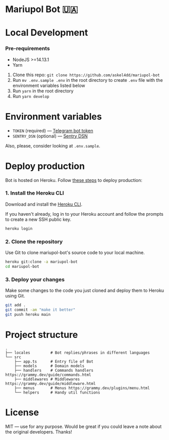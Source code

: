# Mariupol Bot 🇺🇦

# Local Development

### Pre-requirements

-   NodeJS >=14.13.1
-   Yarn

1. Clone this repo: `git clone https://github.com/askel4dd/mariupol-bot`
2. Run `mv .env.sample .env` in the root directory to create `.env` file with the environment variables listed below
3. Run `yarn` in the root directory
4. Run `yarn develop`

# Environment variables

-   `TOKEN` (required) — [Telegram bot token](https://core.telegram.org/bots#6-botfather)
-   `SENTRY_DSN` (optional) — [Sentry DSN](https://docs.sentry.io/product/sentry-basics/dsn-explainer/)

Also, please, consider looking at `.env.sample`.

# Deploy production

Bot is hosted on Heroku. Follow [these steps](https://dashboard.heroku.com/apps/mariupol-bot/deploy/heroku-git) to deploy production:

### 1. Install the Heroku CLI

Download and install the [Heroku CLI](https://devcenter.heroku.com/articles/heroku-command-line).

If you haven't already, log in to your Heroku account and follow the prompts to create a new SSH public key.

```bash
heroku login
```

### 2. Clone the repository

Use Git to clone mariupol-bot's source code to your local machine.

```bash
heroku git:clone -a mariupol-bot
cd mariupol-bot
```

### 3. Deploy your changes

Make some changes to the code you just cloned and deploy them to Heroku using Git.

```bash
git add .
git commit -am "make it better"
git push heroku main
```

# Project structure

    .
    ├── locales         # Bot replies/phrases in different languages
    └── src
        ├── app.ts      # Entry file of Bot
        ├── models      # Domain models
        ├── handlers    # Commands handlers https://grammy.dev/guide/commands.html
        ├── middlewares # Middlewares https://grammy.dev/guide/middleware.html
        ├── menus       # Menus https://grammy.dev/plugins/menu.html
        └── helpers     # Handy util functions

# License

MIT — use for any purpose. Would be great if you could leave a note about the original developers. Thanks!
